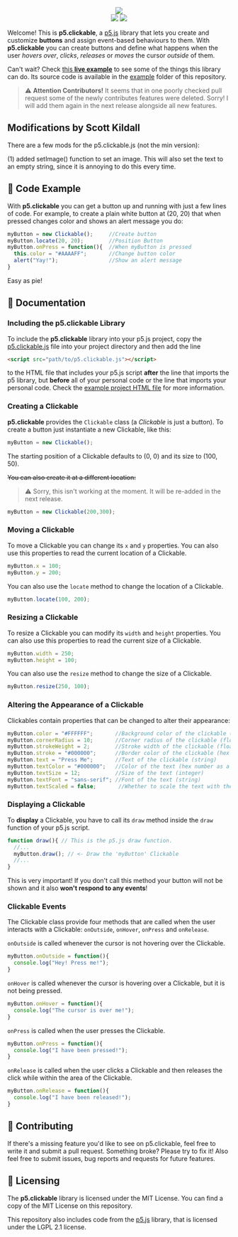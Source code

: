 <p align="center">
  <img src="https://github.com/Lartu/p5.clickable/blob/master/images/logo.png">
  <br>
  <img src="https://img.shields.io/badge/license-MIT-red">
  <img src="https://img.shields.io/badge/current_version-1.2-green.svg">
</p>

Welcome! This is **p5.clickable**, a [p5.js](http://p5js.org) library that lets you create and customize **buttons** and assign event-based behaviours to them. With **p5.clickable** you can create buttons and define what happens when the user *hovers over*, *clicks*, *releases* or *moves* the cursor *outside* of them.



Can't wait? Check [this **live example**](https://lartu.github.io/projects/p5.clickable/example.html) to see some of the things this library can do. Its source code is available in the [example](example) folder of this repository.

>:warning: **Attention Contributors!** It seems that in one poorly checked pull request some of the newly contributes features were deleted. Sorry! I will add them again in the next release alongside all new features.

## Modifications by Scott Kildall
There are a few mods for the p5.clickable.js (not the min version):

(1) added setImage() function to set an image. This will also set the text to an empty string, since it is annoying to do this every time.



## :telescope: Code Example
With **p5.clickable** you can get a button up and running with just a few lines of code. For example, to create a plain white button at (20, 20) that when pressed changes color and shows an alert message you do:

```javascript
myButton = new Clickable();     //Create button
myButton.locate(20, 20);        //Position Button
myButton.onPress = function(){  //When myButton is pressed
  this.color = "#AAAAFF";       //Change button color
  alert("Yay!");                //Show an alert message
}
```
Easy as pie!

## :microscope: Documentation

### Including the p5.clickable Library

To include the **p5.clickable** library into your p5.js project, copy the [p5.clickable.js](library/p5.clickable.js) file into
your project directory and then add the line

```html
<script src="path/to/p5.clickable.js"></script>
```

to the HTML file that includes your p5.js script **after** the line that imports the p5 library, but **before** all of your personal code or the line that imports your personal code. Check the [example project HTML file](p5.clickable/example/example.html) for more information.

### Creating a Clickable

**p5.clickable** provides the `Clickable` class (a *Clickable* is just a button). To create a button just instantiate a new Clickable, like this:

```javascript
myButton = new Clickable();
```

The starting position of a Clickable defaults to (0, 0) and its size to (100, 50). 

~~You can also create it at a different location:~~

>:warning: Sorry, this isn't working at the moment. It will be re-added in the next release.

```javascript
myButton = new Clickable(200,300);
```

### Moving a Clickable

To move a Clickable you can change its `x` and `y` properties. You can also use this properties to read the current
location of a Clickable.

```javascript
myButton.x = 100;
myButton.y = 200;
```

You can also use the `locate` method to change the location of a Clickable.

```javascript
myButton.locate(100, 200);
```

### Resizing a Clickable

To resize a Clickable you can modify its `width` and `height` properties. You can also use this properties to read the current size of a Clickable.

```javascript
myButton.width = 250;
myButton.height = 100;
```

You can also use the `resize` method to change the size of a Clickable.

```javascript
myButton.resize(250, 100);
```

### Altering the Appearance of a Clickable

Clickables contain properties that can be changed to alter their appearance:

```javascript
myButton.color = "#FFFFFF";       //Background color of the clickable (hex number as a string)
myButton.cornerRadius = 10;       //Corner radius of the clickable (float)
myButton.strokeWeight = 2;        //Stroke width of the clickable (float)
myButton.stroke = "#000000";      //Border color of the clickable (hex number as a string)
myButton.text = "Press Me";       //Text of the clickable (string)
myButton.textColor = "#000000";   //Color of the text (hex number as a string)
myButton.textSize = 12;           //Size of the text (integer)
myButton.textFont = "sans-serif"; //Font of the text (string)
myButton.textScaled = false;       //Whether to scale the text with the clickable (boolean)
```

### Displaying a Clickable

To **display** a Clickable, you have to call its `draw` method inside the `draw` function of your p5.js script.

```javascript
function draw(){ // This is the p5.js draw function.
  //...
  myButton.draw(); // <- Draw the 'myButton' Clickable
  //...
}
```

This is very important! If you don't call this method your button will not be shown and it also **won't respond
to any events**!

### Clickable Events

The Clickable class provide four methods that are called when the user interacts with a Clickable: `onOutside`, `onHover`, `onPress` and `onRelease`.

`onOutside` is called whenever the cursor is not hovering over the Clickable.

```javascript
myButton.onOutside = function(){
  console.log("Hey! Press me!");
}
```

`onHover` is called whenever the cursor is hovering over a Clickable, but it is not being pressed.

```javascript
myButton.onHover = function(){
  console.log("The cursor is over me!");
}
```

`onPress` is called when the user presses the Clickable.

```javascript
myButton.onPress = function(){
  console.log("I have been pressed!");
}
```

`onRelease` is called when the user clicks a Clickable and then releases the click while within the area of the Clickable.

```javascript
myButton.onRelease = function(){
  console.log("I have been released!");
}
```

## :beers: Contributing
If there's a missing feature you'd like to see on p5.clickable, feel free to write it and submit a pull request. Something broke? Please try to fix it! Also feel free to submit issues, bug reports and requests for future features.

## :scroll: Licensing  
The **p5.clickable** library is licensed under the MIT License. You can find a copy of the MIT License on this repository.

This repository also includes code from the [p5.js](https://github.com/processing/p5.js) library, that is licensed under the LGPL 2.1 license.
